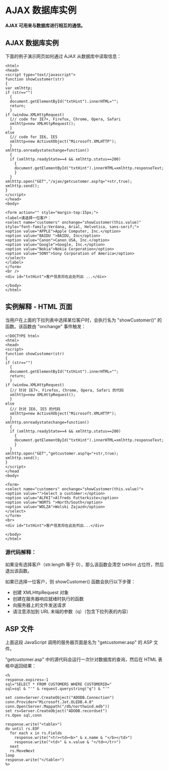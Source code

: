 # AJAX 数据库实例

**AJAX 可用来与数据库进行相互的通信。**

## AJAX 数据库实例

下面的例子演示网页如何通过 AJAX 从数据库中读取信息：

```
<html>
<head>
<script type="text/javascript">
function showCustomer(str)
{
var xmlhttp;    
if (str=="")
  {
  document.getElementById("txtHint").innerHTML="";
  return;
  }
if (window.XMLHttpRequest)
  {// code for IE7+, Firefox, Chrome, Opera, Safari
  xmlhttp=new XMLHttpRequest();
  }
else
  {// code for IE6, IE5
  xmlhttp=new ActiveXObject("Microsoft.XMLHTTP");
  }
xmlhttp.onreadystatechange=function()
  {
  if (xmlhttp.readyState==4 && xmlhttp.status==200)
    {
    document.getElementById("txtHint").innerHTML=xmlhttp.responseText;
    }
  }
xmlhttp.open("GET","/ajax/getcustomer.asp?q="+str,true);
xmlhttp.send();
}
</script>
</head>
<body>

<form action="" style="margin-top:15px;"> 
<label>请选择一位客户：
<select name="customers" onchange="showCustomer(this.value)" style="font-family:Verdana, Arial, Helvetica, sans-serif;">
<option value="APPLE">Apple Computer, Inc.</option>
<option value="BAIDU ">BAIDU, Inc</option>
<option value="Canon">Canon USA, Inc.</option>
<option value="Google">Google, Inc.</option>
<option value="Nokia">Nokia Corporation</option>
<option value="SONY">Sony Corporation of America</option>
</select>
</label>
</form>
<br />
<div id="txtHint">客户信息将在此处列出 ...</div>

</body>
</html>

```

## 实例解释 - HTML 页面

当用户在上面的下拉列表中选择某位客户时，会执行名为 "showCustomer()" 的函数。该函数由 "onchange" 事件触发：

```
<!DOCTYPE html>
<html>
<head>
<script>
function showCustomer(str)
{
if (str=="")
  {
  document.getElementById("txtHint").innerHTML="";
  return;
  }
if (window.XMLHttpRequest)
  {// 针对 IE7+, Firefox, Chrome, Opera, Safari 的代码
  xmlhttp=new XMLHttpRequest();
  }
else
  {// 针对 IE6, IE5 的代码
  xmlhttp=new ActiveXObject("Microsoft.XMLHTTP");
  }
xmlhttp.onreadystatechange=function()
  {
  if (xmlhttp.readyState==4 && xmlhttp.status==200)
    {
    document.getElementById("txtHint").innerHTML=xmlhttp.responseText;
    }
  }
xmlhttp.open("GET","getcustomer.asp?q="+str,true);
xmlhttp.send();
}
</script>
</head
<body>

<form>
<select name="customers" onchange="showCustomer(this.value)">
<option value="">Select a customer:</option>
<option value="ALFKI">Alfreds Futterkiste</option>
<option value="NORTS ">North/South</option>
<option value="WOLZA">Wolski Zajazd</option>
</select>
</form>
<br>
<div id="txtHint">客户信息将在此处列出...</div>

</body>
</html>

```

### 源代码解释：

如果没有选择客户（str.length 等于 0），那么该函数会清空 txtHint 占位符，然后退出该函数。

如果已选择一位客户，则 showCustomer() 函数会执行以下步骤：

*   创建 XMLHttpRequest 对象
*   创建在服务器响应就绪时执行的函数
*   向服务器上的文件发送请求
*   请注意添加到 URL 末端的参数（q）（包含下拉列表的内容）

## ASP 文件

上面这段 JavaScript 调用的服务器页面是名为 "getcustomer.asp" 的 ASP 文件。

"getcustomer.asp" 中的源代码会运行一次针对数据库的查询，然后在 HTML 表格中返回结果：

```
<%
response.expires=-1
sql="SELECT * FROM CUSTOMERS WHERE CUSTOMERID="
sql=sql & "'" & request.querystring("q") & "'"

set conn=Server.CreateObject("ADODB.Connection")
conn.Provider="Microsoft.Jet.OLEDB.4.0"
conn.Open(Server.Mappath("/db/northwind.mdb"))
set rs=Server.CreateObject("ADODB.recordset")
rs.Open sql,conn

response.write("<table>")
do until rs.EOF
  for each x in rs.Fields
    response.write("<tr><td><b>" & x.name & "</b></td>")
    response.write("<td>" & x.value & "</td></tr>")
  next
  rs.MoveNext
loop
response.write("</table>")
%>

```

